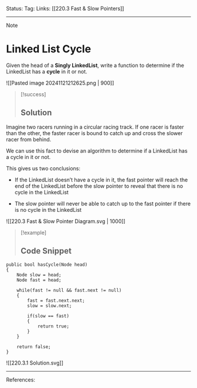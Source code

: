 Status: 
Tag:
Links: [[220.3 Fast & Slow Pointers]]

---
> [!note] 
>  # Linked List Cycle

Given the head of a **Singly LinkedList**, write a function to determine if the LinkedList has a **cycle** in it or not.

![[Pasted image 20241121212625.png | 900]]


> [!success] 
> ## Solution 

Imagine two racers running in a circular racing track. If one racer is faster than the other, the faster racer is bound to catch up and cross the slower racer from behind.

We can use this fact to devise an algorithm to determine if a LinkedList has a cycle in it or not.

This gives us two conclusions:

   - If the LinkedList doesn’t have a cycle in it, the fast pointer will reach the end of the LinkedList before the slow pointer to reveal that there is no cycle in the LinkedList

   - The slow pointer will never be able to catch up to the fast pointer if there is no cycle in the LinkedList


![[220.3 Fast & Slow Pointer Diagram.svg | 1000]]



> [!example] 
>  ## Code Snippet

``` run-csharp
public bool hasCycle(Node head)
{
	Node slow = head;
	Node fast = head;
	
	while(fast != null && fast.next != null)
	{
		fast = fast.next.next;
		slow = slow.next;
		
		if(slow == fast)
		{
			return true;
		}
	}
	
	return false;
}
```


![[220.3.1 Solution.svg]]














---
References: